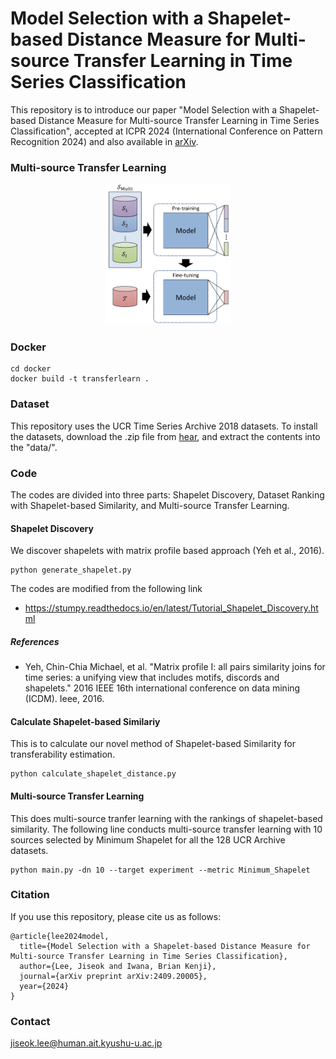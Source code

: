 # Model Selection with a Shapelet-based Distance Measure for Multi-source Transfer Learning in Time Series Classification
This repository is to introduce our paper "Model Selection with a Shapelet-based Distance Measure for Multi-source Transfer Learning in Time Series Classification", accepted at ICPR 2024 (International Conference on Pattern Recognition 2024) and also available in [arXiv](https://arxiv.org/abs/2409.20005).

### Multi-source Transfer Learning
<p align="center">
  <img src="figure/multi-dataset_pre-training.png" alt="Multi-source Transfer Learning" style="width: 40%; height: 40%;">
</p>

### Docker
```
cd docker
docker build -t transferlearn .
```

### Dataset
This repository uses the UCR Time Series Archive 2018 datasets. To install the datasets, download the .zip file from [hear](https://www.cs.ucr.edu/~eamonn/time_series_data_2018/), and extract the contents into the "data/".

### Code
The codes are divided into three parts: Shapelet Discovery, Dataset Ranking with Shapelet-based Similarity, and Multi-source Transfer Learning.

#### Shapelet Discovery
We discover shapelets with matrix profile based approach (Yeh et al., 2016).

```
python generate_shapelet.py
```
The codes are modified from the following link
- https://stumpy.readthedocs.io/en/latest/Tutorial_Shapelet_Discovery.html

##### References
- Yeh, Chin-Chia Michael, et al. "Matrix profile I: all pairs similarity joins for time series: a unifying view that includes motifs, discords and shapelets." 2016 IEEE 16th international conference on data mining (ICDM). Ieee, 2016.

#### Calculate Shapelet-based Similariy
This is to calculate our novel method of Shapelet-based Similarity for transferability estimation.
```
python calculate_shapelet_distance.py
```

#### Multi-source Transfer Learning
This does multi-source tranfer learning with the rankings of shapelet-based similarity.
The following line conducts multi-source transfer learning with 10 sources selected by Minimum Shapelet for all the 128 UCR Archive datasets.
```
python main.py -dn 10 --target experiment --metric Minimum_Shapelet
```

### Citation
If you use this repository, please cite us as follows:
```
@article{lee2024model,
  title={Model Selection with a Shapelet-based Distance Measure for Multi-source Transfer Learning in Time Series Classification},
  author={Lee, Jiseok and Iwana, Brian Kenji},
  journal={arXiv preprint arXiv:2409.20005},
  year={2024}
}
```

### Contact
jiseok.lee@human.ait.kyushu-u.ac.jp